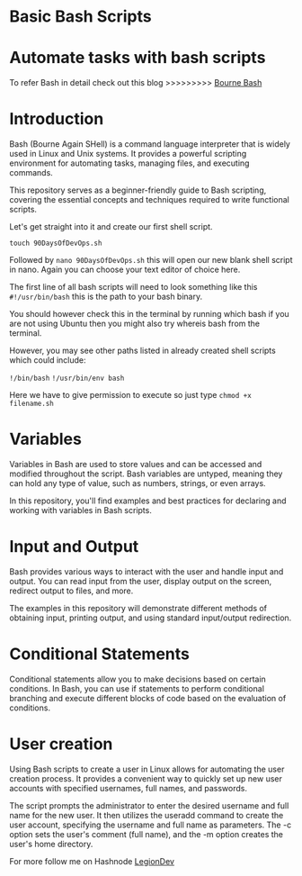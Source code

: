 # Basic Bash Scripts

# Automate tasks with bash scripts

To refer Bash in detail check out this blog >>>>>>>>> [Bourne Bash](https://legiondev.hashnode.dev/day-19)
# Introduction
Bash (Bourne Again SHell) is a command language interpreter that is widely used in Linux and Unix systems. It provides a powerful scripting environment for automating tasks, managing files, and executing commands.

This repository serves as a beginner-friendly guide to Bash scripting, covering the essential concepts and techniques required to write functional scripts.


Let's get straight into it and create our first shell script.

```touch 90DaysOfDevOps.sh```

Followed by ```nano 90DaysOfDevOps.sh``` this will open our new blank shell script in nano. Again you can choose your text editor of choice here.

The first line of all bash scripts will need to look something like this ```#!/usr/bin/bash``` this is the path to your bash binary.

You should however check this in the terminal by running which bash if you are not using Ubuntu then you might also try whereis bash from the terminal.

However, you may see other paths listed in already created shell scripts which could include:

```!/bin/bash```
```!/usr/bin/env bash```

Here we have to give permission to execute so just type ``` chmod +x filename.sh ```

# Variables

Variables in Bash are used to store values and can be accessed and modified throughout the script. Bash variables are untyped, meaning they can hold any type of value, such as numbers, strings, or even arrays.

In this repository, you'll find examples and best practices for declaring and working with variables in Bash scripts.

# Input and Output

Bash provides various ways to interact with the user and handle input and output. You can read input from the user, display output on the screen, redirect output to files, and more.

The examples in this repository will demonstrate different methods of obtaining input, printing output, and using standard input/output redirection.

# Conditional Statements

Conditional statements allow you to make decisions based on certain conditions. In Bash, you can use if statements to perform conditional branching and execute different blocks of code based on the evaluation of conditions.

# User creation

Using Bash scripts to create a user in Linux allows for automating the user creation process. It provides a convenient way to quickly set up new user accounts with specified usernames, full names, and passwords.

The script prompts the administrator to enter the desired username and full name for the new user. It then utilizes the useradd command to create the user account, specifying the username and full name as parameters. The -c option sets the user's comment (full name), and the -m option creates the user's home directory.

For more follow me on Hashnode [LegionDev](https://legiondev.hashnode.dev)

